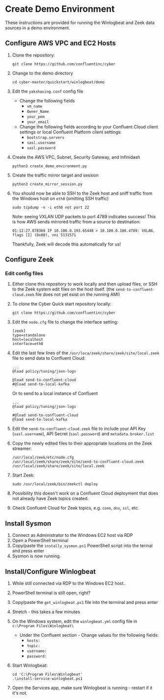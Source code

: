 # Create Demo Environment
These instructions are provided for running the Winlogbeat and Zeek data sources in a demo environment.
## Configure AWS VPC and EC2 Hosts
1. Clone the repository:
    ```
    git clone https://github.com/confluentinc/cyber
    ````
1. Change to the demo directory
    ```
    cd cyber-master/quickstart/winlogbeat/demo
    ```
1. Edit the `yakshaving.conf` config file 
    - Change the following fields
        - `vm_name`
        - `Owner_Name`
        - `your_pem`
        - `your_email`
    - Change the following fields according to your Confluent Cloud client settings or local Confluent Platform client settings:
        - `bootstrap.servers`
        - `sasl.username`
        - `sasl.password`

2. Create the AWS VPC, Subnet, Security Gateway, and Infinidash
    ```
    python3 create_demo_environment.py
    ```

5. Create the traffic mirror target and session
    ```
    python3 create_mirror_session.py
    ```
6. You should now be able to SSH to the Zeek host and sniff traffic from the Windows host on `eth0` (omitting SSH traffic)
    ```
    sudo tcpdump -n -i eth0 not port 22
    ```
    Note: seeing VXLAN UDP packets to port 4789 indicates success!  This is how AWS sends mirrored traffic from a source to destination:
    ```
    01:12:27.878360 IP 10.100.0.193.65448 > 10.100.0.106.4789: VXLAN, flags [I] (0x08), vni 5131571
    ```
    Thankfully, Zeek will decode this automatically for us!

## Configure Zeek
### Edit config files
1. Either clone this repository to work locally and then upload files, or SSH to the Zeek system edit files on the host itself. (the `send-to-confluent-cloud.zeek` file does not yet exist on the running AMI)
1. To clone the Cyber Quick start repository locally:
    ```
    git clone https://github.com/confluentinc/cyber
    ```

2. Edit the `node.cfg` file to change the interface setting:
    ```
    [zeek]
    type=standalone
    host=localhost
    interface=eth0
    ```
3. Edit the last few lines of the `/usr/loca/zeek/share/zeek/site/local.zeek` file to send data to Confluent Cloud:
    ```
    ...
    @load policy/tuning/json-logs

    @load send-to-confluent-cloud
    #@load send-to-local-kafka
    ``` 
    Or to send to a local instance of Confluent
    ```
    ...
    @load policy/tuning/json-logs

    #@load send-to-confluent-cloud
    @load send-to-local-kafka
    ```

4. Edit the `send-to-confluent-cloud.zeek` file to include your API Key (`sasl.username`), API Secret (`sasl.password`) and `metadata.broker.list`

5. Copy the newly edited files to their appropriate locations on the Zeek streamer:
    ```
    /usr/local/zeek/etc/node.cfg
    /usr/local/zeek/share/zeek/site/send-to-confluent-cloud.zeek
    /usr/local/zeek/share/zeek/site/local.zeek
    ```

6. Start Zeek:
    ```
    sudo /usr/local/zeek/bin/zeekctl deploy
    ```
7. Possibility this doesn't work on a Confluent Cloud deployment that does not already have Zeek topics created.
9. Check Confluent Cloud for Zeek topics, e.g. `conn`, `dns`, `ssl`, etc.

## Install Sysmon
1. Connect as Administrator to the Windows EC2 host via RDP
2. Open a PowerShell terminal
3. Copy/paste the `instally_sysmon.ps1` PowerShell script into the terinal and press enter
4. Sysmon is now running.

## Install/Configure Winlogbeat
1. While still connected via RDP to the Windows EC2 host..
2. PowerShell terminal is still open, right?
3. Copy/paste the `get_winlogbeat.ps1` file into the terminal and press enter
4. Stretch - this takes a few minutes
5. On the Windows system, edit the `winlogbeat.yml` config file in `c:\Program Files\Winlogbeat\`
    - Under the Confluent section - Change values for the following fields:
        - `hosts:`
        - `topic:`
        - `username:`
        - `password:`

6. Start Winlogbeat:
    ```
    cd 'C:\Program Files\Winlogbeat'
    .\install-service-winlogbeat.ps1
    ```
7. Open the Services app, make sure Winlogbeat is running - restart if it it's not.



